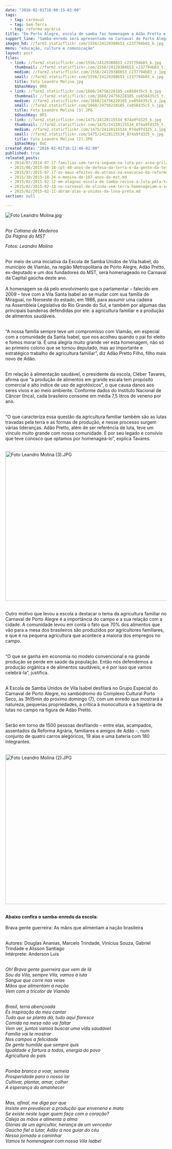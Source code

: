 ```yaml
---
date: "2016-02-01T16:00:15-02:00"
tags:
  - tag: carnaval
  - tag: Sem-Terra
  - tag: reforma-agrária
title: "Em Porto Alegre, escola de samba faz homenagem a Adão Pretto e à agricultura familiar"
support_line: "Samba-enredo será apresentado no Carnaval de Porto Alegre (RS), na madrugada do dia 7 de fevereiro."
images_hd: //farm2.staticflickr.com/1556/24129388653_c237794b03_b.jpg
menu: "educação, cultura e comunicação"
layout: post
files:
  - link: //farm2.staticflickr.com/1556/24129388653_c237794b03_b.jpg
    thumbnail: //farm2.staticflickr.com/1556/24129388653_c237794b03_t.jpg
    medium: //farm2.staticflickr.com/1556/24129388653_c237794b03_z.jpg
    small: //farm2.staticflickr.com/1556/24129388653_c237794b03_n.jpg
    title: Foto Leandro Molina.jpg
    $$hashKey: 0R0
  - link: //farm2.staticflickr.com/1660/24756228185_ce858435c5_b.jpg
    thumbnail: //farm2.staticflickr.com/1660/24756228185_ce858435c5_t.jpg
    medium: //farm2.staticflickr.com/1660/24756228185_ce858435c5_z.jpg
    small: //farm2.staticflickr.com/1660/24756228185_ce858435c5_n.jpg
    title: Foto Leandro Molina (3).JPG
    $$hashKey: 0R3
  - link: //farm2.staticflickr.com/1475/24128115534_074a9fd325_b.jpg
    thumbnail: //farm2.staticflickr.com/1475/24128115534_074a9fd325_t.jpg
    medium: //farm2.staticflickr.com/1475/24128115534_074a9fd325_z.jpg
    small: //farm2.staticflickr.com/1475/24128115534_074a9fd325_n.jpg
    title: Foto Leandro Molina (2).JPG
    $$hashKey: 0UC
created_date: "2016-02-01T16:12:46-02:00"
published: true
releated_posts:
  - 2014/07/2014-07-17-familias-sem-terra-seguem-na-luta-por-area-grilada-em-abelardo-luz.md
  - 2015/06/2015-06-10-cpt-40-anos-de-defesa-da-terra-e-da-gente-da-terra.md
  - 2015/07/2015-07-17-os-maus-efeitos-do-atraso-na-execucao-da-reforma-agraria.md
  - 2015/10/2015-10-24-o-menino-de-107-anos-do-mst.md
  - 2015/02/2015-02-12-em-alagoas-escola-de-samba-revive-a-luta-pela-terra.md
  - 2015/02/2015-02-13-no-carnaval-de-olinda-sem-terra-homenageiam-a-solidariedade-do-povo-cubano.md
  - 2015/02/2015-02-11-abram-alas-a-unidos-da-lona-preta.md
section: null

---
```

<p><img alt="Foto Leandro Molina.jpg" src="//farm2.staticflickr.com/1556/24129388653_c237794b03_b.jpg" /></p>

<p><br />
<em>Por Catiana de Medeiros<br />
Da P&aacute;gina do MST</em></p>

<p><em>Fotos: Leandro Molina&nbsp;</em></p>

<p><br />
Por meio de uma iniciativa da Escola de Samba Unidos de Vila Isabel, do munic&iacute;pio de Viam&atilde;o, na regi&atilde;o Metropolitana de Porto Alegre, Ad&atilde;o Pretto, ex-deputado e um dos fundadores do MST, ser&aacute; homenageado no Carnaval da Capital ga&uacute;cha deste ano.<br />
<br />
A homenagem se d&aacute; pelo envolvimento que o parlamentar &ndash; falecido em 2009 &ndash; teve com a Vila Santa Isabel ao se mudar com sua fam&iacute;lia de Miragua&iacute;, no Noroeste do estado, em 1986, para assumir uma cadeira na&nbsp;Assembleia Legislativa do Rio Grande do Sul, e tamb&eacute;m por algumas das principais bandeiras defendidas por ele: a agricultura familiar e a produ&ccedil;&atilde;o de alimentos saud&aacute;veis.</p>

<p><br />
&ldquo;A nossa fam&iacute;lia sempre teve um compromisso com Viam&atilde;o, em especial com a comunidade da Santa Isabel, que nos acolheu quando o pai foi eleito e fomos morar l&aacute;. &Eacute; uma alegria muito grande ver esta homenagem, n&atilde;o s&oacute; ao primeiro colono que se tornou deputado, mas ao importante e estrat&eacute;gico trabalho de agricultura familiar&rdquo;, diz Ad&atilde;o Pretto Filho, filho mais novo de Ad&atilde;o.</p>

<p><br />
Em rela&ccedil;&atilde;o &agrave; alimenta&ccedil;&atilde;o saud&aacute;vel, o presidente da escola, Cl&eacute;ber Tavares, afirma que &ldquo;a produ&ccedil;&atilde;o de alimentos em grande escala tem prop&oacute;sito comercial e alto &iacute;ndice de uso de agrot&oacute;xicos&rdquo;, o que causa danos aos seres vivos e ao meio ambiente. Conforme dados do Instituto Nacional de C&acirc;ncer (Inca), cada brasileiro consome em m&eacute;dia 7,5 litros de veneno por ano.</p>

<p><br />
&ldquo;O que caracteriza essa quest&atilde;o da agricultura familiar tamb&eacute;m s&atilde;o as lutas travadas pela terra e as formas de produ&ccedil;&atilde;o, e nesse processo surgem v&aacute;rias lideran&ccedil;as. Ad&atilde;o Pretto, al&eacute;m de ser refer&ecirc;ncia de luta, teve um v&iacute;nculo muito grande com nossa comunidade. &Eacute; por seu legado e conv&iacute;vio que teve conosco que optamos por homenage&aacute;-lo&rdquo;, explica Tavares.</p>

<p><br />
<img alt="Foto Leandro Molina (3).JPG" height="467" src="//farm2.staticflickr.com/1660/24756228185_ce858435c5_b.jpg" width="700" /></p>

<p><br />
Outro motivo que levou a escola a destacar o tema da agricultura familiar no Carnaval de Porto Alegre &eacute; a import&acirc;ncia do campo e a sua rela&ccedil;&atilde;o com a cidade. A comunidade levou em conta o fato que 70% dos alimentos que v&atilde;o para a mesa dos brasileiros s&atilde;o produzidos por agricultores familiares, e que &eacute; na pequena agricultura que acontece a maioria dos empregos no campo.</p>

<p><br />
&ldquo;O que se ganha em economia no modelo convencional e na grande produ&ccedil;&atilde;o se perde em sa&uacute;de da popula&ccedil;&atilde;o. Ent&atilde;o n&oacute;s defendemos a produ&ccedil;&atilde;o org&acirc;nica e de alimentos saud&aacute;veis, e &eacute; por isso que vamos celebr&aacute;-la&rdquo;, justifica.</p>

<p><br />
A Escola de Samba Unidos de Vila Isabel desfilar&aacute; no Grupo Especial do Carnaval de Porto Alegre, no samb&oacute;dromo do Complexo Cultural Porto Seco, &agrave;s 3h15min do pr&oacute;ximo domingo (7), com um enredo que mostrar&aacute; a natureza, pequenas propriedades, a cr&iacute;tica &agrave; monocultura e a trajet&oacute;ria de lutas no campo na figura de Ad&atilde;o Pretto.</p>

<p><br />
Ser&atilde;o em torno de 1500 pessoas desfilando &ndash; entre elas, acampados, assentados da Reforma Agr&aacute;ria, familiares e amigos de Ad&atilde;o &ndash;, num conjunto de quatro carros aleg&oacute;ricos, 19 alas e uma bateria com 180 integrantes.</p>

<p><br />
<img alt="Foto Leandro Molina (2).JPG" height="467" src="//farm2.staticflickr.com/1475/24128115534_074a9fd325_b.jpg" width="700" /></p>

<p><br />
<strong>Abaixo confira o samba-enredo da escola:</strong><br />
<br />
Brava gente guerreira: As m&atilde;os que alimentam a na&ccedil;&atilde;o brasileira</p>

<p><br />
Autores: Douglas Ananias, Marcelo Trindade, Vin&iacute;cius Souza, Gabriel Trindade e Alisson Santiago<br />
Int&eacute;rprete: Anderson Luis</p>

<p><br />
<em>Oh! Brava gente guerreira que vem de l&aacute;<br />
Sou da Vila, sempre Vila, vamos &agrave; luta<br />
Sangue que corre nas veias<br />
M&atilde;os que alimentam a na&ccedil;&atilde;o<br />
Vem com a tricolor de Viam&atilde;o</em></p>

<p><br />
<em>Brasil, terra aben&ccedil;oada<br />
&Eacute;s inspira&ccedil;&atilde;o do meu cantar<br />
Tudo que se planta d&aacute;, tudo aqui floresce<br />
Comida na mesa n&atilde;o vai faltar<br />
Vem ver, juntos vamos buscar uma vida saud&aacute;vel<br />
Fam&iacute;lia vai te mostrar<br />
Nos campos a felicidade<br />
De gente humilde que sempre quis<br />
Igualdade e fartura a todos, energia do povo<br />
Agricultura do pa&iacute;s</em></p>

<p><br />
<em>Pomba branca a voar, semeia<br />
Prosperidade para o nosso lar<br />
Cultivar, plantar, amar, colher<br />
A esperan&ccedil;a do amanhecer</em></p>

<p><br />
<em>Mas, afinal, me diga por que<br />
Insiste em prevalecer a produ&ccedil;&atilde;o que envenena e mata<br />
Se existe neste lugar quem fa&ccedil;a com o cora&ccedil;&atilde;o?<br />
Caleja as m&atilde;os e alimenta a alma<br />
Gl&oacute;rias de um agricultor, heran&ccedil;a de um vencedor<br />
Ga&uacute;cho fiel a lutar, Ad&atilde;o a nos guiar do c&eacute;u<br />
Nessa jornada a caminhar<br />
Vamos te homenagear com nossa Vila Isabel</em></p>

<p>&nbsp;</p>

<p><br />
<em>​</em></p>
